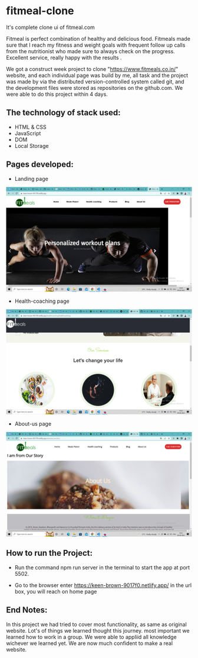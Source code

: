 # fitmeal-clone
It's complete clone ui of fitmeal.com
 
 Fitmeal is perfect combination of healthy and delicious food. Fitmeals made sure that I reach my fitness and weight goals with frequent follow up calls from the nutritionist who made sure to always check on the progress. Excellent service, really happy with the results .

 We got a construct week project to clone "https://www.fitmeals.co.in/" website, and each individual page was build by me, all task and the project was made by  via the distributed version-controlled system called git, and the development files were stored as repositories on the github.com. We were able to do this project within 4 days.

 ## The technology of stack used:
- HTML & CSS
- JavaScript
- DOM
- Local Storage

## Pages developed:
- Landing page 

<img src='https://github.com/AnkurMishra00/fitmeal-clone/blob/main/Images/Screenshot%20(4073).png'>

- Health-coaching page

<img src='https://github.com/AnkurMishra00/fitmeal-clone/blob/main/Images/Screenshot%20(4075).png'>

- About-us page

<img src='https://github.com/AnkurMishra00/fitmeal-clone/blob/main/Images/Screenshot%20(4076).png'>

## How to run the Project:

- Run the command npm run server in the terminal to start the app at port 5502.

- Go to the browser enter https://keen-brown-9017f0.netlify.app/ in the url box, you will reach on home page 


## End Notes:
In this project we had tried to cover most functionality, as same as original website. Lot's of things we learned thought this journey.
most important we learned how to work in a group. We were able to appliid all knowledge wichever we learned yet. We are now much confident to make a real website.     




